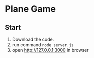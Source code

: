 #  Plane Game
## Start
1. Download the code.
2. run command ```node server.js```
3. open http://127.0.0.1:3000 in browser
